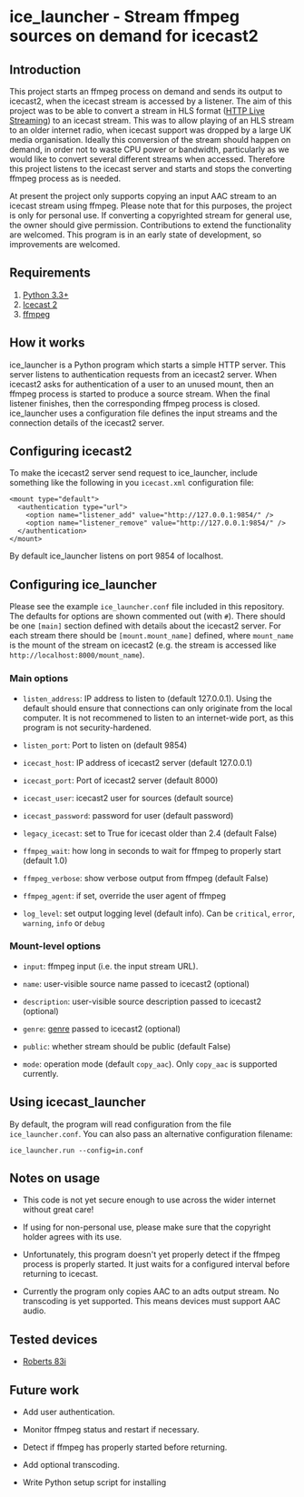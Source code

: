 # ice\_launcher - Stream ffmpeg sources on demand for icecast2

## Introduction
This project starts an ffmpeg process on demand and sends its output to icecast2, when the icecast stream is accessed by a listener.
The aim of this project was to be able to convert a stream in HLS format ([HTTP Live Streaming](https://en.wikipedia.org/wiki/HTTP_Live_Streaming)) to an icecast stream.
This was to allow playing of an HLS stream to an older internet radio, when icecast support was dropped by a large UK media organisation.
Ideally this conversion of the stream should happen on demand, in order not to waste CPU power or bandwidth, particularly as we would like to convert several different streams when accessed.
Therefore this project listens to the icecast server and starts and stops the converting ffmpeg process as is needed.

At present the project only supports copying an input AAC stream to an icecast stream using ffmpeg.
Please note that for this purposes, the project is only for personal use.
If converting a copyrighted stream for general use, the owner should give permission.
Contributions to extend the functionality are welcomed.
This program is in an early state of development, so improvements are welcomed.

## Requirements

1. [Python 3.3+](https://python.org/)
2. [Icecast 2](https://icecast.org/)
3. [ffmpeg](https://ffmpeg.org/)

## How it works

ice\_launcher is a Python program which starts a simple HTTP server.
This server listens to authentication requests from an icecast2 server.
When icecast2 asks for authentication of a user to an unused mount, then an ffmpeg process is started to produce a source stream.
When the final listener finishes, then the corresponding ffmpeg process is closed.
ice\_launcher uses a configuration file defines the input streams and the connection details of the icecast2 server.

## Configuring icecast2

To make the icecast2 server send request to ice\_launcher, include something like the following in you `icecast.xml` configuration file:

    <mount type="default">
      <authentication type="url">
        <option name="listener_add" value="http://127.0.0.1:9854/" />
        <option name="listener_remove" value="http://127.0.0.1:9854/" />
      </authentication>
    </mount>

By default ice\_launcher listens on port 9854 of localhost.

## Configuring ice\_launcher

Please see the example `ice_launcher.conf` file included in this repository.
The defaults for options are shown commented out (with `#`).
There should be one `[main]` section defined with details about the icecast2 server.
For each stream there should be `[mount.mount_name]` defined, where `mount_name` is the mount of the stream on icecast2 (e.g. the stream is accessed like `http://localhost:8000/mount_name`).

### Main options

* `listen_address`: IP address to listen to (default 127.0.0.1). Using the default should ensure that connections can only originate from the local computer. It is not recommened to listen to an internet-wide port, as this program is not security-hardened.

* `listen_port`: Port to listen on (default 9854)

* `icecast_host`: IP address of icecast2 server (default 127.0.0.1)

* `icecast_port`: Port of icecast2 server (default 8000)

* `icecast_user`: icecast2 user for sources (default source)

* `icecast_password`: password for user (default password)

* `legacy_icecast`: set to True for icecast older than 2.4 (default False)

* `ffmpeg_wait`: how long in seconds to wait for ffmpeg to properly start (default 1.0)

* `ffmpeg_verbose`: show verbose output from ffmpeg (default False)

* `ffmpeg_agent`: if set, override the user agent of ffmpeg

* `log_level`: set output logging level (default info). Can be `critical`, `error`, `warning`, `info` or `debug`

### Mount-level options

* `input`: ffmpeg input (i.e. the input stream URL).

* `name`: user-visible source name passed to icecast2 (optional)

* `description`: user-visible source description passed to icecast2 (optional)

* `genre`: [genre](https://dir.xiph.org/genres) passed to icecast2 (optional)

* `public`: whether stream should be public (default False)

* `mode`: operation mode (default `copy_aac`). Only `copy_aac` is supported currently.

## Using icecast\_launcher

By default, the program will read configuration from the file `ice_launcher.conf`.
You can also pass an alternative configuration filename:

    ice_launcher.run --config=in.conf

## Notes on usage

* This code is not yet secure enough to use across the wider internet without great care!

* If using for non-personal use, please make sure that the copyright holder agrees with its use.

* Unfortunately, this program doesn't yet properly detect if the ffmpeg process is properly started. It just waits for a configured interval before returning to icecast.

* Currently the program only copies AAC to an adts output stream. No transcoding is yet supported. This means devices must support AAC audio.

## Tested devices

* [Roberts 83i](https://www.robertsradiotechnical.co.uk/productpage.aspx?pid=STREAM%2083i)

## Future work

* Add user authentication.

* Monitor ffmpeg status and restart if necessary.

* Detect if ffmpeg has properly started before returning.

* Add optional transcoding.

* Write Python setup script for installing
